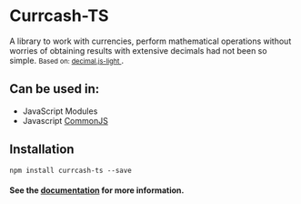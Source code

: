 # Currcash-TS

A library to work with currencies, perform mathematical operations without
worries of obtaining results with extensive decimals had not been so simple.
<small>Based on:
<a href="https://github.com/MikeMcl/decimal.js-light/tree/master" target="_blank">
decimal.js-light </a> </small>.

## Can be used in:

- JavaScript Modules
- Javascript [CommonJS](https://github.com/nodejs/nodejs.org)

## Installation

```shell
npm install currcash-ts --save
```

#### See the <a href="https://currcashdocs.surge.sh/" target="_blank">documentation</a> for more information.
